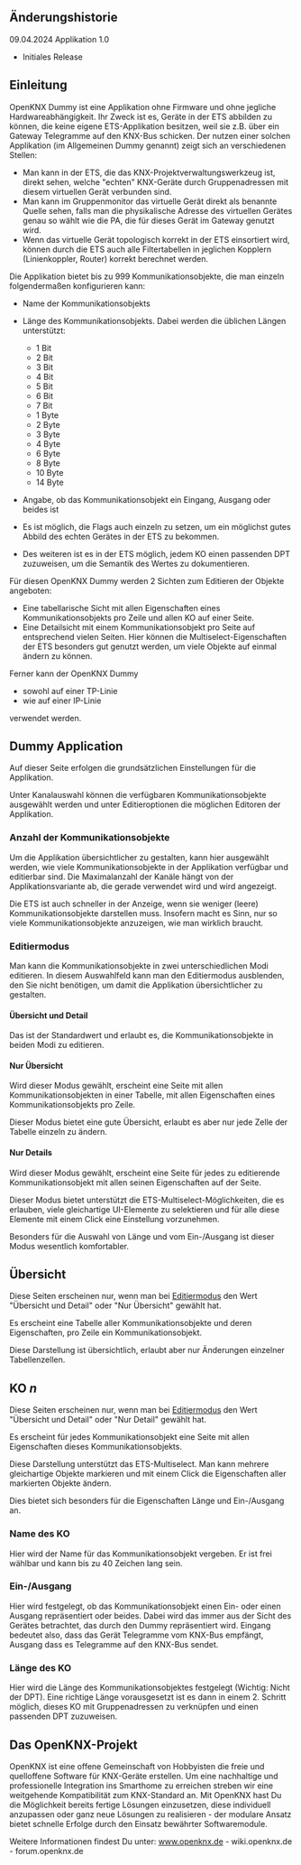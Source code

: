 ## **Änderungshistorie**

09.04.2024 Applikation 1.0

* Initiales Release

## **Einleitung**

OpenKNX Dummy ist eine Applikation ohne Firmware und ohne jegliche Hardwareabhängigkeit. Ihr Zweck ist es, Geräte in der ETS abbilden zu können, die keine eigene ETS-Applikation besitzen, weil sie z.B. über ein Gateway Telegramme auf den KNX-Bus schicken. Der nutzen einer solchen Applikation (im Allgemeinen Dummy genannt) zeigt sich an verschiedenen Stellen:

* Man kann in der ETS, die das KNX-Projektverwaltungswerkzeug ist, direkt sehen, welche "echten" KNX-Geräte durch Gruppenadressen mit diesem virtuellen Gerät verbunden sind.
* Man kann im Gruppenmonitor das virtuelle Gerät direkt als benannte Quelle sehen, falls man die physikalische Adresse des virtuellen Gerätes genau so wählt wie die PA, die für dieses Gerät im Gateway genutzt wird.
* Wenn das virtuelle Gerät topologisch korrekt in der ETS einsortiert wird, können durch die ETS auch alle Filtertabellen in jeglichen Kopplern (Linienkoppler, Router) korrekt berechnet werden.

Die Applikation bietet bis zu 999 Kommunikationsobjekte, die man einzeln folgendermaßen konfigurieren kann:

* Name der Kommunikationsobjekts
* Länge des Kommunikationsobjekts. Dabei werden die üblichen Längen unterstützt:

  * 1 Bit
  * 2 Bit
  * 3 Bit
  * 4 Bit
  * 5 Bit
  * 6 Bit
  * 7 Bit
  * 1 Byte
  * 2 Byte
  * 3 Byte
  * 4 Byte
  * 6 Byte
  * 8 Byte
  * 10 Byte
  * 14 Byte

* Angabe, ob das Kommunikationsobjekt ein Eingang, Ausgang oder beides ist 
* Es ist möglich, die Flags auch einzeln zu setzen, um ein möglichst gutes Abbild des echten Gerätes in der ETS zu bekommen.
* Des weiteren ist es in der ETS möglich, jedem KO einen passenden DPT zuzuweisen, um die Semantik des Wertes zu dokumentieren.

Für diesen OpenKNX Dummy werden 2 Sichten zum Editieren der Objekte angeboten:

* Eine tabellarische Sicht mit allen Eigenschaften eines Kommunikationsobjekts pro Zeile und allen KO auf einer Seite. 
* Eine Detailsicht mit einem Kommunikationsobjekt pro Seite auf entsprechend vielen Seiten. Hier können die Multiselect-Eigenschaften der ETS besonders gut genutzt werden, um viele Objekte auf einmal ändern zu können.

Ferner kann der OpenKNX Dummy 

* sowohl auf einer TP-Linie
* wie auf einer IP-Linie

verwendet werden.

## **Dummy Application**

Auf dieser Seite erfolgen die grundsätzlichen Einstellungen für die Applikation. 

Unter Kanalauswahl können die verfügbaren Kommunikationsobjekte ausgewählt werden und unter Editieroptionen die möglichen Editoren der Applikation.

<!-- DOC -->
### **Anzahl der Kommunikationsobjekte**

Um die Applikation übersichtlicher zu gestalten, kann hier ausgewählt werden, wie viele Kommunikationsobjekte in der Applikation verfügbar und editierbar sind. Die Maximalanzahl der Kanäle hängt von der Applikationsvariante ab, die gerade verwendet wird und wird angezeigt.

Die ETS ist auch schneller in der Anzeige, wenn sie weniger (leere) Kommunikationsobjekte darstellen muss. Insofern macht es Sinn, nur so viele Kommunikationsobjekte anzuzeigen, wie man wirklich braucht.

<!-- DOC -->
### **Editiermodus**

Man kann die Kommunikationsobjekte in zwei unterschiedlichen Modi editieren. In diesem Auswahlfeld kann man den Editiermodus ausblenden, den Sie nicht benötigen, um damit die Applikation übersichtlicher zu gestalten.

#### **Übersicht und Detail**

Das ist der Standardwert und erlaubt es, die Kommunikationsobjekte in beiden Modi zu editieren.

#### **Nur Übersicht**

Wird dieser Modus gewählt, erscheint eine Seite mit allen Kommunikationsobjekten in einer Tabelle, mit allen Eigenschaften eines Kommunikationsobjekts pro Zeile.

Dieser Modus bietet eine gute Übersicht, erlaubt es aber nur jede Zelle der Tabelle einzeln zu ändern.

#### **Nur Details**

Wird dieser Modus gewählt, erscheint eine Seite für jedes zu editierende Kommunikationsobjekt mit allen seinen Eigenschaften auf der Seite.

Dieser Modus bietet unterstützt die ETS-Multiselect-Möglichkeiten, die es erlauben, viele gleichartige UI-Elemente zu selektieren und für alle diese Elemente mit einem Click eine Einstellung vorzunehmen.

Besonders für die Auswahl von Länge und vom Ein-/Ausgang ist dieser Modus wesentlich komfortabler.

<!-- DOC -->
## Übersicht

<!-- DOC Skip="1" -->
Diese Seiten erscheinen nur, wenn man bei [Editiermodus](#editiermodus) den Wert "Übersicht und Detail" oder "Nur Übersicht" gewählt hat.

Es erscheint eine Tabelle aller Kommunikationsobjekte und deren Eigenschaften, pro Zeile ein Kommunikationsobjekt.

Diese Darstellung ist übersichtlich, erlaubt aber nur Änderungen einzelner Tabellenzellen.


<!-- DOC -->
## **KO *n***

<!-- DOC Skip="1" -->
Diese Seiten erscheinen nur, wenn man bei [Editiermodus](#editiermodus) den Wert "Übersicht und Detail" oder "Nur Detail" gewählt hat.

Es erscheint für jedes Kommunikationsobjekt eine Seite mit allen Eigenschaften dieses Kommunikationsobjekts. 

Diese Darstellung unterstützt das ETS-Multiselect. Man kann mehrere gleichartige Objekte markieren und mit einem Click die Eigenschaften aller markierten Objekte ändern. 

Dies bietet sich besonders für die Eigenschaften Länge und Ein-/Ausgang an.

<!-- DOC -->
### **Name des KO**

Hier wird der Name für das Kommunikationsobjekt vergeben. Er ist frei wählbar und kann bis zu 40 Zeichen lang sein.

<!-- DOC -->
### **Ein-/Ausgang**

Hier wird festgelegt, ob das Kommunikationsobjekt einen Ein- oder einen Ausgang repräsentiert oder beides. Dabei wird das immer aus der Sicht des Gerätes betrachtet, das durch den Dummy repräsentiert wird. Eingang bedeutet also, dass das Gerät Telegramme vom KNX-Bus empfängt, Ausgang dass es Telegramme auf den KNX-Bus sendet.

<!-- DOC -->
### **Länge des KO**

Hier wird die Länge des Kommunikationsobjektes festgelegt (Wichtig: Nicht der DPT). Eine richtige Länge vorausgesetzt ist es dann in einem 2. Schritt möglich, dieses KO mit Gruppenadressen zu verknüpfen und einen passenden DPT zuzuweisen.

<!-- DOC HelpContext="OpenKNX" -->
## Das OpenKNX-Projekt

OpenKNX ist eine offene Gemeinschaft von Hobbyisten die freie und quelloffene Software für KNX-Geräte erstellen. Um eine nachhaltige und professionelle Integration ins Smarthome zu erreichen streben wir eine weitgehende Kompatibilität zum KNX-Standard an. Mit OpenKNX hast Du die Möglichkeit bereits fertige Lösungen einzusetzen, diese individuell anzupassen oder ganz neue Lösungen zu realisieren - der modulare Ansatz bietet schnelle Erfolge durch den Einsatz bewährter Softwaremodule.

Weitere Informationen findest Du unter: www.openknx.de - wiki.openknx.de - forum.openknx.de